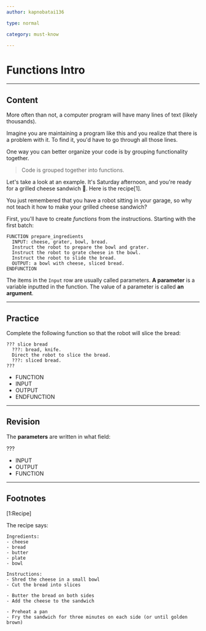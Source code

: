 ```yaml
---
author: kapnobatai136

type: normal

category: must-know

---
```


# Functions Intro

---
## Content

More often than not, a computer program will have many lines of text (likely thousands). 

Imagine you are maintaining a program like this and you realize that there is a problem with it. To find it, you'd have to go through all those lines.

One way you can better organize your code is by grouping functionality together.

> Code is grouped together into functions.

Let's take a look at an example. It's Saturday afternoon, and you're ready for a grilled cheese sandwich 🧀. Here is the recipe[1].

You just remembered that you have a robot sitting in your garage, so why not teach it how to make your grilled cheese sandwich?

First, you'll have to create *functions* from the instructions. Starting with the first batch:

```plain-text
FUNCTION prepare_ingredients
  INPUT: cheese, grater, bowl, bread.
  Instruct the robot to prepare the bowl and grater.
  Instruct the robot to grate cheese in the bowl.
  Instruct the robot to slide the bread.
  OUTPUT: a bowl with cheese, sliced bread.
ENDFUNCTION
```

The items in the `Input` row are usually called parameters. **A parameter** is a variable inputted in the function. The value of a parameter is called **an argument**.

---
## Practice

Complete the following function so that the robot will slice the bread:

```plain-text
??? slice bread
  ???: bread, knife.
  Direct the robot to slice the bread.
  ???: sliced bread.
???
```

* FUNCTION
* INPUT
* OUTPUT
* ENDFUNCTION

---
## Revision

The **parameters** are written in what field:

???

* INPUT
* OUTPUT
* FUNCTION

---
## Footnotes

[1:Recipe]

The recipe says:

```plain-text
Ingredients:
- cheese
- bread
- butter
- plate
- bowl

Instructions:
- Shred the cheese in a small bowl
- Cut the bread into slices

- Butter the bread on both sides
- Add the cheese to the sandwich

- Preheat a pan
- Fry the sandwich for three minutes on each side (or until golden brown)
```